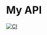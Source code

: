 # My API

[![CI](https://github.com/oxsteve/my-api/actions/workflows/blank.yml/badge.svg)](https://github.com/oxsteve/my-api/actions/workflows/blank.yml)
